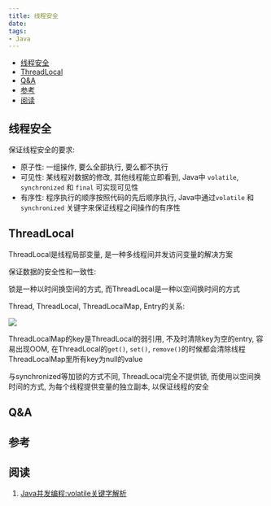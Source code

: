 ```yaml
---
title: 线程安全
date:
tags:
- Java
---
```

<!-- TOC -->

- [线程安全](#线程安全)
- [ThreadLocal](#threadlocal)
- [Q&A](#qa)
- [参考](#参考)
- [阅读](#阅读)

<!-- /TOC -->

## 线程安全

保证线程安全的要求:

* 原子性: 一组操作, 要么全部执行, 要么都不执行
* 可见性: 某线程对数据的修改, 其他线程能立即看到, Java中 `volatile`, `synchronized` 和 `final` 可实现可见性
* 有序性: 程序执行的顺序按照代码的先后顺序执行, Java中通过`volatile` 和 `synchronized` 关键字来保证线程之间操作的有序性

## ThreadLocal

ThreadLocal是线程局部变量, 是一种多线程间并发访问变量的解决方案

保证数据的安全性和一致性:

锁是一种以时间换空间的方式, 而ThreadLocal是一种以空间换时间的方式

Thread, ThreadLocal, ThreadLocalMap, Entry的关系:

![](https://gitee.com/LuVx/img/raw/master/threadlocal.png)

ThreadLocalMap的key是ThreadLocal的弱引用, 不及时清除key为空的entry, 容易出现OOM, 在ThreadLocal的`get()`, `set()`, `remove()`的时候都会清除线程ThreadLocalMap里所有key为null的value

与synchronized等加锁的方式不同, ThreadLocal完全不提供锁, 而使用以空间换时间的方式, 为每个线程提供变量的独立副本, 以保证线程的安全

## Q&A





## 参考



## 阅读

1. [Java并发编程:volatile关键字解析](http://www.cnblogs.com/dolphin0520/p/3920373.html)

